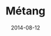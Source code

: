 ---
layout: post
title: "Métang"
date: 2014-08-12
categories: [Safari des Amis]
image: http://www.pokepedia.fr/images/a/a5/M%C3%A9tang-RS.png
caught: Métang
location: Safari des Amis
level: 30
version: X
---